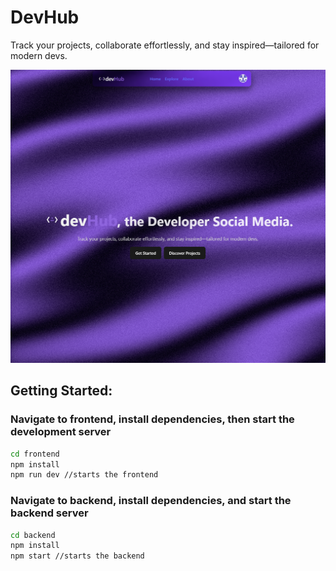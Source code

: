 # DevHub 
Track your projects, collaborate effortlessly, and stay inspired—tailored for modern devs.

![Landing Page](/screenshots/temp_landing_page.png)

## Getting Started:

### Navigate to frontend, install dependencies, then start the development server
```bash
cd frontend
npm install
npm run dev //starts the frontend
```

### Navigate to backend, install dependencies, and start the backend server
```bash
cd backend
npm install
npm start //starts the backend
```

